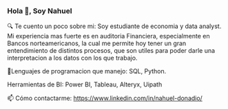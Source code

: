 ### Hola 👋, Soy Nahuel
🔍 Te cuento un poco sobre mi: Soy estudiante de economia y data analyst. Mi experiencia mas fuerte es en auditoria Financiera, especialmente en Bancos norteamericanos, la cual me permite hoy tener un gran entendimiento de distintos procesos, que son utiles para poder darle una interpretacion a los datos con los que trabajo.


🌱Lenguajes de programacion que manejo: SQL, Python.

Herramientas de BI: Power BI, Tableau, Alteryx, Uipath


📫 Cómo contactarme: https://www.linkedin.com/in/nahuel-donadio/

